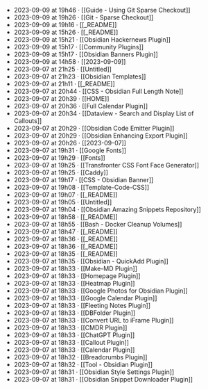 - 2023-09-09 at 19h46 · [[Guide - Using Git Sparse Checkout]]
- 2023-09-09 at 19h26 · [[Git - Sparse Checkout]]
- 2023-09-09 at 19h16 · [[_README]]
- 2023-09-09 at 15h26 · [[_README]]
- 2023-09-09 at 15h21 · [[Obsidian Hackernews Plugin]]
- 2023-09-09 at 15h17 · [[Community Plugins]]
- 2023-09-09 at 15h17 · [[Obsidian Banners Plugin]]
- 2023-09-09 at 14h58 · [[2023-09-09]]
- 2023-09-07 at 21h25 · [[Untitled]]
- 2023-09-07 at 21h23 · [[Obsidian Templates]]
- 2023-09-07 at 21h11 · [[_README]]
- 2023-09-07 at 20h44 · [[CSS - Obsidian Full Length Note]]
- 2023-09-07 at 20h39 · [[HOME]]
- 2023-09-07 at 20h36 · [[Full Calendar Plugin]]
- 2023-09-07 at 20h34 · [[Dataview - Search and Display List of Callouts]]
- 2023-09-07 at 20h29 · [[Obsidian Code Emitter Plugin]]
- 2023-09-07 at 20h29 · [[Obsidian Enhancing Export Plugin]]
- 2023-09-07 at 20h26 · [[2023-09-07]]
- 2023-09-07 at 19h31 · [[Google Fonts]]
- 2023-09-07 at 19h29 · [[Fonts]]
- 2023-09-07 at 19h25 · [[Transfronter CSS Font Face Generator]]
- 2023-09-07 at 19h25 · [[Caddy]]
- 2023-09-07 at 19h17 · [[CSS - Obsidian Banner]]
- 2023-09-07 at 19h08 · [[Template-Code-CSS]]
- 2023-09-07 at 19h07 · [[_README]]
- 2023-09-07 at 19h05 · [[Untitled]]
- 2023-09-07 at 19h04 · [[Obsidian Amazing Snippets Repository]]
- 2023-09-07 at 18h58 · [[_README]]
- 2023-09-07 at 18h55 · [[Bash - Docker Cleanup Volumes]]
- 2023-09-07 at 18h47 · [[_README]]
- 2023-09-07 at 18h36 · [[_README]]
- 2023-09-07 at 18h36 · [[_README]]
- 2023-09-07 at 18h35 · [[_README]]
- 2023-09-07 at 18h35 · [[Obsidian - QuickAdd Plugin]]
- 2023-09-07 at 18h33 · [[Make-MD Plugin]]
- 2023-09-07 at 18h33 · [[Homepage Plugin]]
- 2023-09-07 at 18h33 · [[Heatmap Plugin]]
- 2023-09-07 at 18h33 · [[Google Photos for Obsidian Plugin]]
- 2023-09-07 at 18h33 · [[Google Calendar Plugin]]
- 2023-09-07 at 18h33 · [[Fleeting Notes Plugin]]
- 2023-09-07 at 18h33 · [[DBFolder Plugin]]
- 2023-09-07 at 18h33 · [[Convert URL to iFrame Plugin]]
- 2023-09-07 at 18h33 · [[CMDR Plugin]]
- 2023-09-07 at 18h33 · [[ChatGPT Plugin]]
- 2023-09-07 at 18h33 · [[Callout Plugin]]
- 2023-09-07 at 18h33 · [[Calendar Plugin]]
- 2023-09-07 at 18h32 · [[Breadcrumbs Plugin]]
- 2023-09-07 at 18h32 · [[Tool - Obsidian Plugin]]
- 2023-09-07 at 18h31 · [[Obsidian Style Settings Plugin]]
- 2023-09-07 at 18h31 · [[Obsidian Snippet Downloader Plugin]]
